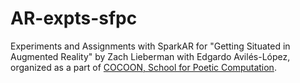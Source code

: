 # AR-expts-sfpc
Experiments and Assignments with SparkAR for "Getting Situated in Augmented Reality" by Zach Lieberman with Edgardo Avilés-López, organized as a part of [COCOON, School for Poetic Computation](https://sfpc.io/cocoon/). 
